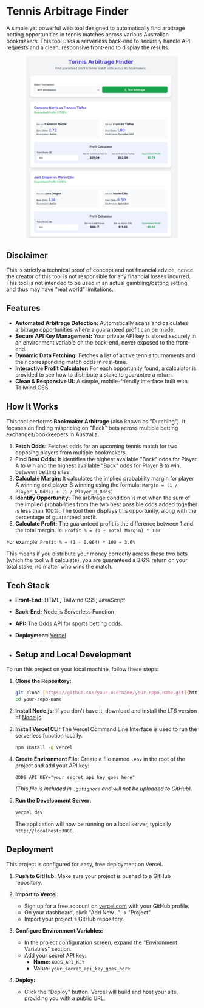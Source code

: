 # Tennis Arbitrage Finder

A simple yet powerful web tool designed to automatically find arbitrage betting opportunities in tennis matches across various Australian bookmakers. This tool uses a serverless back-end to securely handle API requests and a clean, responsive front-end to display the results.
<div align="center">
<img src="https://github.com/arronmong/sports_arb/blob/main/Demo%20Screenshot.jpg?raw=true" width="400">
</div>

## Disclaimer

This is strictly a technical proof of concept and not financial advice, hence the creator of this tool is not responsible for any financial losses incurred. This tool is not intended to be used in an actual gambling/betting setting and thus may have "real world" limitations. 

## Features

-   **Automated Arbitrage Detection:** Automatically scans and calculates arbitrage opportunities where a guaranteed profit can be made.
-   **Secure API Key Management:** Your private API key is stored securely in an environment variable on the back-end, never exposed to the front-end.
-   **Dynamic Data Fetching:** Fetches a list of active tennis tournaments and their corresponding match odds in real-time.
-   **Interactive Profit Calculator:** For each opportunity found, a calculator is provided to see how to distribute a stake to guarantee a return.
-   **Clean & Responsive UI:** A simple, mobile-friendly interface built with Tailwind CSS.

## How It Works

This tool performs **Bookmaker Arbitrage** (also known as "Dutching"). It focuses on finding mispricing on "Back" bets across multiple betting exchanges/bookkeepers in Australia.

1.  **Fetch Odds:** Fetches odds for an upcoming tennis match for two opposing players from multiple bookmakers.
2.  **Find Best Odds:** It identifies the highest available "Back" odds for Player A to win and the highest available "Back" odds for Player B to win, between betting sites.
3.  **Calculate Margin:** It calculates the implied probability margin for player A winning and player B winning using the formula:
    `Margin = (1 / Player_A_Odds) + (1 / Player_B_Odds)`
4.  **Identify Opportunity:** The arbitrage condition is met when the sum of the implied probabilities from the two best possible odds added together is less than 100%. The tool then displays this opportunity, along with the percentage of guaranteed profit.
5.  **Calculate Profit:** The guaranteed profit is the difference between 1 and the total margin.
ie.
`Profit % = (1 - Total Margin) * 100`

For example:
`Profit % = (1 - 0.964) * 100 = 3.6%`

This means if you distribute your money correctly across these two bets (which the tool will calculate), you are guaranteed a 3.6% return on your total stake, no matter who wins the match. 

## Tech Stack

-   **Front-End:** HTML, Tailwind CSS, JavaScript
-   **Back-End:** Node.js Serverless Function
-   **API:** [The Odds API](https://the-odds-api.com/) for sports betting odds.
-   **Deployment:** [Vercel](https://vercel.com/)

-   ## Setup and Local Development

To run this project on your local machine, follow these steps:

1.  **Clone the Repository:**
    ```bash
    git clone [https://github.com/your-username/your-repo-name.git](https://github.com/your-username/your-repo-name.git)
    cd your-repo-name
    ```

2.  **Install Node.js:**
    If you don't have it, download and install the LTS version of [Node.js](https://nodejs.org/).

3.  **Install Vercel CLI:**
    The Vercel Command Line Interface is used to run the serverless function locally.
    ```bash
    npm install -g vercel
    ```

4.  **Create Environment File:**
    Create a file named `.env` in the root of the project and add your API key:
    ```
    ODDS_API_KEY="your_secret_api_key_goes_here"
    ```
    *(This file is included in `.gitignore` and will not be uploaded to GitHub).*

5.  **Run the Development Server:**
    ```bash
    vercel dev
    ```
    The application will now be running on a local server, typically `http://localhost:3000`.

## Deployment

This project is configured for easy, free deployment on Vercel.

1.  **Push to GitHub:**
    Make sure your project is pushed to a GitHub repository.

2.  **Import to Vercel:**
    -   Sign up for a free account on [vercel.com](https://vercel.com) with your GitHub profile.
    -   On your dashboard, click "Add New..." -> "Project".
    -   Import your project's GitHub repository.

3.  **Configure Environment Variables:**
    -   In the project configuration screen, expand the "Environment Variables" section.
    -   Add your secret API key:
        -   **Name:** `ODDS_API_KEY`
        -   **Value:** `your_secret_api_key_goes_here`

4.  **Deploy:**
    -   Click the "Deploy" button. Vercel will build and host your site, providing you with a public URL.


